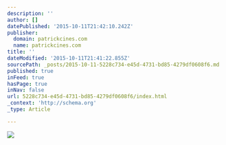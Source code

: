 ```yaml
---
description: ''
author: []
datePublished: '2015-10-11T21:42:10.242Z'
publisher:
  domain: patrickcines.com
  name: patrickcines.com
title: ''
dateModified: '2015-10-11T21:41:22.855Z'
sourcePath: _posts/2015-10-11-5228c734-e45d-4731-bd85-4279df0608f6.md
published: true
inFeed: true
hasPage: true
inNav: false
url: 5228c734-e45d-4731-bd85-4279df0608f6/index.html
_context: 'http://schema.org'
_type: Article

---
```

![](http://patrickcines.com/wp-content/uploads/2015/02/DSCF2091.jpg)